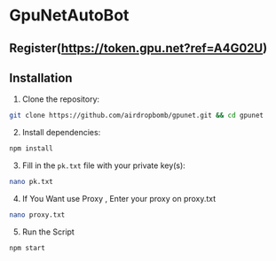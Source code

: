 # GpuNetAutoBot

## Register(https://token.gpu.net?ref=A4G02U)

## Installation

1. Clone the repository:
```bash
git clone https://github.com/airdropbomb/gpunet.git && cd gpunet
```

2. Install dependencies:
```bash
npm install
```

3. Fill in the `pk.txt` file with your private key(s):
```bash
nano pk.txt
```

4. If You Want use Proxy , Enter your proxy on proxy.txt
```bash
nano proxy.txt
```

5. Run the Script
```bash
npm start
```
